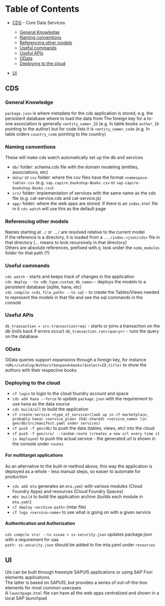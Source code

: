 # Table of Contents

* [CDS](#cds) - Core Data Services
  * [General Knowledge](#general-knowledge)
  * [Naming conventions](#naming-conventions)
  * [Referencing other models](#referencing-other-models)
  * [Useful commands](#useful-commands)
  * [Useful APIs](#useful-apis)
  * [OData](#odata)
  * [Deploying to the cloud](#deploying-to-the-cloud)

* [UI](#ui)

## **CDS**

### **General Knowledge**

`package.json` is where metadata for the cds application is stored, e.g. the persistent database where to load the data from
The foreign key for a to-one association is generally `<entity_name>_ID` (e.g. In table books `author_ID` pointing to the author) but for code lists it is `<entity_name>_code` (e.g. In table orders `country_code` pointing to the country)  

### **Naming conventions**

These will make cds watch automatically set up the db and services

* `db/` folder: schema.cds file with the domain modeling (entities, associations, etc)
* `data/` or `csv` folder: where the csv files have the format `<namespace-table>.csv` (e.g. `sap.capire.bookshop-Books.csv` or `sap-capire-bookshop-Books.csv`)
* `srv/` folder:
implementation of services with the same name as the cds file (e.g. cat-service.cds and cat-service.js)
* `app/` folder: where the web apps are stored. If there is an `index.html` file in it `cds watch` will use this as the default page

### **Referencing other models**

Names starting at `./` or `../` are resolved relative to the current model  
If the reference is a directory, it is loaded from a `.../index.<json|cds>` file in that directory (... means to look recursively in that directory)  
Others are absolute references, prefixed with `@`, look under the `node_modules` folder for that path (?)

### **Useful commands**

`cds watch` - starts and keeps track of changes in the application  
`cds deploy --to <db_type:custom_db_name>` - deploys the models to a persistent database (sqlite, hana, etc)  
`cds compile <cds_file_path> --to sql` - to create the Tables/Views needed to represent the models in that file and see the sql commands in the console

### **Useful APIs**

`db_transaction = srv.transaction(req)` - starts or joins a transaction on the db (rolls back if errors occur)
`db_transaction.run(<query>)` - runs the query on the database

### **OData**

OData queries support expansions through a foreign key, for instance `<URL>/catalog/Authors?$expand=books($select=ID,title)` to show the authors with their respective books

### **Deploying to the cloud**

* `cf login` to login to the cloud foundry account and space
* `cds add hana --force` to update `package.json` with the requirement to use hana as the data source
* `cds build/all` to build the application
* `cf create-service <type_of_service>(look up in cf marketplace, probably hana) <service_plan> (hdi-shared) <service_name> (in gen/db/src/manifest.yaml under services)`
* `cf push -f gen/db/` to push the data (tables, views, etc) into the cloud
* `cf push -f gen/srv/ --random-route (creates a new url every time it is deployed)` to push the actual service - the generated url is shown in the console under `routes`

#### For multitarget applications

As an alternative to the built-in method above, this way the application is deployed as a whole - less manual steps, so easier to automate for production

* `cds add mta` generates an `mta.yaml` with various modules (Cloud Foundry Apps) and resources (Cloud Foundry Spaces)
* `mbt build` to build the application archive (builds each module in `mta.yaml`)
* `cf deploy <archive-path>` (mtar file)
* `cf logs <service-name>` to see what is going on with a given service

#### Authentication and Authorization

`cds compile srv/ --to xsuaa > xs-security.json` updates package.json with a requirement for uaa  
`path: xs-security.json` should be added to the mta.yaml under `resources`

## **UI**

UIs can be built through freestyle SAPUI5 applications or using SAP Fiori elements applications.  
The latter is based on SAPUI5, but provides a series of out-of-the-box elements for most common usecases  
A `launchpage.html` file can have all the web apps centralized and shown in a local SAP launchpad
